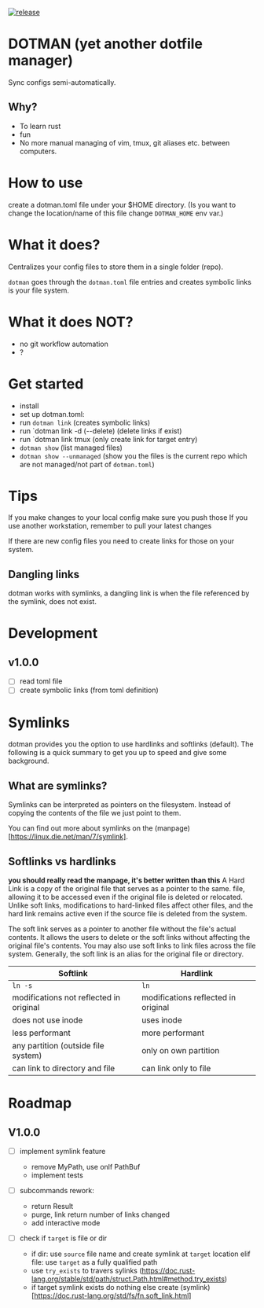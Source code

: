 [![release](https://github.com/timonviola/dotman.rs/actions/workflows/ci.yml/badge.svg?branch=trunk)](https://github.com/timonviola/dotman.rs/actions/workflows/ci.yml)

# DOTMAN (yet another dotfile manager)

Sync configs semi-automatically.

## Why?
- To learn rust
- fun
- No more manual managing of vim, tmux, git aliases etc. between computers.

# How to use
create a dotman.toml file under your $HOME directory. (Is you want to change the location/name of this file change `DOTMAN_HOME` env var.)


# What it does?
Centralizes your config files to store them in a single folder (repo).

`dotman` goes through the `dotman.toml` file entries and creates symbolic links is your file system.

# What it does NOT?
- no git workflow automation
- ?

# Get started
- install
- set up dotman.toml:
- run `dotman link` (creates symbolic links)
- run `dotman link -d (--delete) (delete links if exist)
- run `dotman link tmux (only create link for target entry)
- `dotman show` (list managed files)
- `dotman show --unmanaged` (show you the files is the current repo which are not managed/not part of `dotman.toml`)

# Tips
If you make changes to your local config make sure you push those
If you use another workstation, remember to pull your latest changes

If there are new config files you need to create links for those on your system.

## Dangling links
dotman works with symlinks, a dangling link is when the file referenced by the symlink, does not exist.



# Development

## v1.0.0
- [ ] read toml file
- [ ] create symbolic links (from toml definition)

# Symlinks

dotman provides you the option to use hardlinks and softlinks (default). The following is a quick summary to get you up to speed and give some background.

## What are symlinks?
Symlinks can be interpreted as pointers on the filesystem. Instead of copying the contents of the file we just point to them.

You can find out more about symlinks on the (manpage)[https://linux.die.net/man/7/symlink].

## Softlinks vs hardlinks
__you should really read the manpage, it's better written than this__
A Hard Link is a copy of the original file that serves as a pointer to the same. file, allowing it to be accessed even if the original file is deleted or relocated. Unlike soft links, modifications to hard-linked files affect other files, and the hard link remains active even if the source file is deleted from the system.

The soft link serves as a pointer to another file without the file's actual contents. It allows the users to delete or the soft links without affecting the original file's contents. You may also use soft links to link files across the file system. Generally, the soft link is an alias for the original file or directory.

| Softlink | Hardlink |
| -------- | -------- |
| `ln -s` | `ln` |
| modifications not reflected in original | modifications reflected in original |
| does not use inode | uses inode |
| less performant | more performant |
| any partition (outside file system) | only on own partition |
| can link to directory and file | can link only to file |


# Roadmap
## V1.0.0
- [ ] implement symlink feature
    - remove MyPath, use onlf PathBuf
    - implement tests
- [ ] subcommands rework:
    - return Result
    - purge, link return number of links changed
    - add interactive mode

- [ ] check if `target` is file or dir
    - if dir: use `source` file name and create symlink at `target` location
      elif file: use `target` as a fully qualified path
    - use `try_exists` to travers sylinks (https://doc.rust-lang.org/stable/std/path/struct.Path.html#method.try_exists)
    - if target symlink exists do nothing
      else create (symlink)[https://doc.rust-lang.org/std/fs/fn.soft_link.html]
